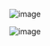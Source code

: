 ![image](https://github.com/aliasgharmirhshai/Customer_Segmentation_Clustering/assets/60351687/2b566ec3-8b69-4487-8406-ddc949e8e095)

![image](https://github.com/aliasgharmirhshai/Customer_Segmentation_Clustering/assets/60351687/cd6fc68e-5c24-4cdf-abba-6e97b73d468b)
